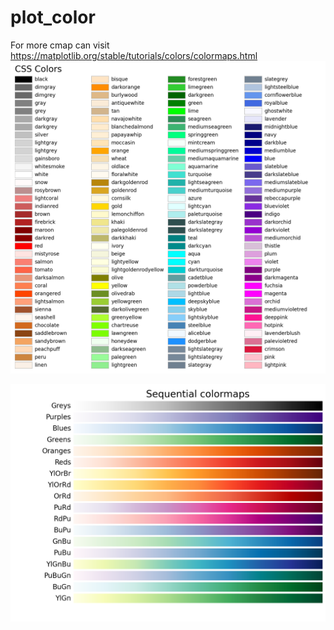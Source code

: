 # plot_color
For more cmap can visit https://matplotlib.org/stable/tutorials/colors/colormaps.html 
![plot](sphx_glr_named_colors_003_2_0x.webp)

![plot](sphx_glr_colormaps_002_2_0x.webp)
